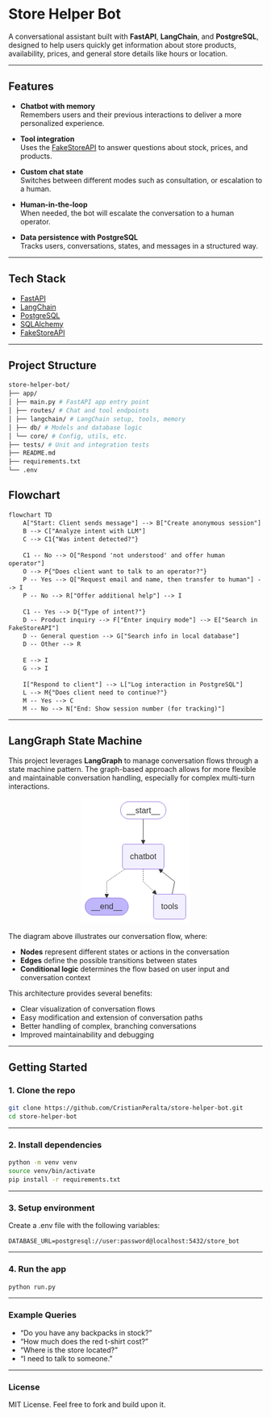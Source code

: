 # Store Helper Bot

A conversational assistant built with **FastAPI**, **LangChain**, and **PostgreSQL**, designed to help users quickly get information about store products, availability, prices, and general store details like hours or location.

---

## Features

- **Chatbot with memory**  
  Remembers users and their previous interactions to deliver a more personalized experience.

- **Tool integration**  
  Uses the [FakeStoreAPI](https://fakestoreapi.com/) to answer questions about stock, prices, and products.

- **Custom chat state**  
  Switches between different modes such as consultation, or escalation to a human.

- **Human-in-the-loop**  
  When needed, the bot will escalate the conversation to a human operator.

- **Data persistence with PostgreSQL**  
  Tracks users, conversations, states, and messages in a structured way.

---

## Tech Stack

- [FastAPI](https://fastapi.tiangolo.com/)
- [LangChain](https://www.langchain.com/)
- [PostgreSQL](https://www.postgresql.org/)
- [SQLAlchemy](https://www.sqlalchemy.org/)
- [FakeStoreAPI](https://fakestoreapi.com/)

---

## Project Structure

```bash
store-helper-bot/
├── app/
│ ├── main.py # FastAPI app entry point
│ ├── routes/ # Chat and tool endpoints
│ ├── langchain/ # LangChain setup, tools, memory
│ ├── db/ # Models and database logic
│ └── core/ # Config, utils, etc.
├── tests/ # Unit and integration tests
├── README.md
├── requirements.txt
└── .env
```

## Flowchart

```mermaid
flowchart TD
    A["Start: Client sends message"] --> B["Create anonymous session"]
    B --> C["Analyze intent with LLM"]
    C --> C1{"Was intent detected?"}
    
    C1 -- No --> O["Respond 'not understood' and offer human operator"]
    O --> P{"Does client want to talk to an operator?"}
    P -- Yes --> Q["Request email and name, then transfer to human"] --> I
    P -- No --> R["Offer additional help"] --> I

    C1 -- Yes --> D{"Type of intent?"}
    D -- Product inquiry --> F["Enter inquiry mode"] --> E["Search in FakeStoreAPI"]
    D -- General question --> G["Search info in local database"]
    D -- Other --> R

    E --> I
    G --> I

    I["Respond to client"] --> L["Log interaction in PostgreSQL"]
    L --> M{"Does client need to continue?"}
    M -- Yes --> C
    M -- No --> N["End: Show session number (for tracking)"]
```
---

## LangGraph State Machine

This project leverages **LangGraph** to manage conversation flows through a state machine pattern. The graph-based approach allows for more flexible and maintainable conversation handling, especially for complex multi-turn interactions.

<p align="center">
  <img src="langgraph_diagrama.png" alt="LangGraph State Machine" />
</p>

The diagram above illustrates our conversation flow, where:
- **Nodes** represent different states or actions in the conversation
- **Edges** define the possible transitions between states
- **Conditional logic** determines the flow based on user input and conversation context

This architecture provides several benefits:
- Clear visualization of conversation flows
- Easy modification and extension of conversation paths
- Better handling of complex, branching conversations
- Improved maintainability and debugging

---

## Getting Started

### 1. Clone the repo

```bash
git clone https://github.com/CristianPeralta/store-helper-bot.git
cd store-helper-bot
```

---
### 2. Install dependencies

```bash
python -m venv venv
source venv/bin/activate
pip install -r requirements.txt
```

---
### 3. Setup environment

Create a .env file with the following variables:

```env
DATABASE_URL=postgresql://user:password@localhost:5432/store_bot
```

---
### 4. Run the app

```bash
python run.py
```

---

### Example Queries

- “Do you have any backpacks in stock?”
- “How much does the red t-shirt cost?”
- “Where is the store located?”
- “I need to talk to someone.”

---
### License
MIT License. Feel free to fork and build upon it.